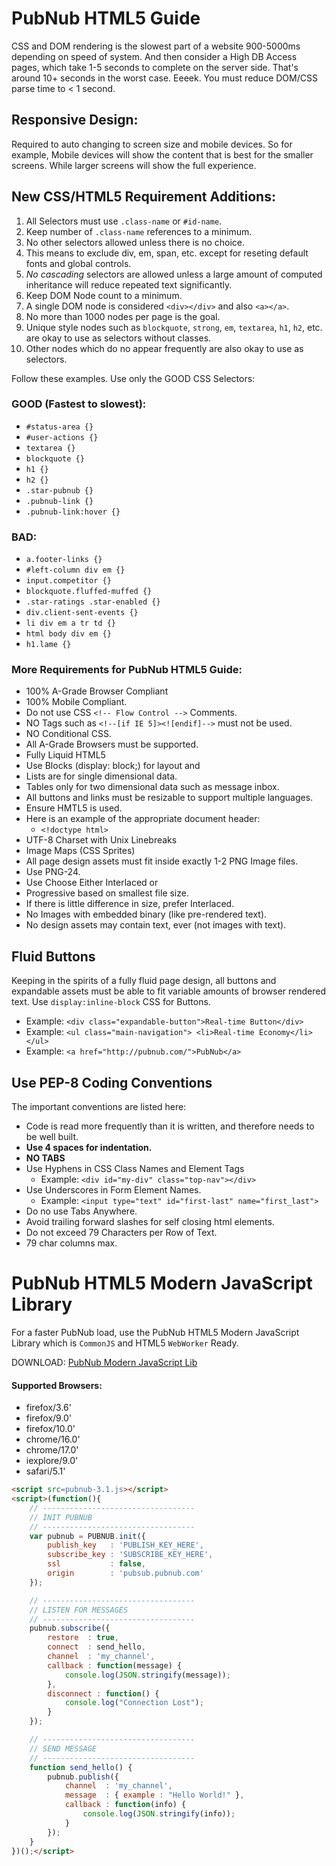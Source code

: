 # PubNub HTML5 Guide

CSS and DOM rendering is the slowest part of a website 900-5000ms depending on speed of system.
And then consider a High DB Access pages,
which take 1-5 seconds to complete on the server side.
That's around 10+ seconds in the worst case.  Eeeek.
You must reduce DOM/CSS parse time to < 1 second.

## Responsive Design:

Required to auto changing to screen size and mobile devices.
So for example, Mobile devices will show the content
that is best for the smaller screens.
While larger screens will show the full experience.

## New CSS/HTML5 Requirement Additions:

 1. All Selectors must use `.class-name` or `#id-name`.
 2. Keep number of `.class-name` references to a minimum.
 3. No other selectors allowed unless there is no choice.
 4. This means to exclude div, em, span, etc. except
    for reseting default fonts and global controls.
 5. *No cascading* selectors are allowed unless a large amount
    of computed inheritance will reduce repeated text significantly.
 6. Keep DOM Node count to a minimum.
 7. A single DOM node is considered `<div></div>` and also `<a></a>`.
 8. No more than 1000 nodes per page is the goal.
 9. Unique style nodes such as `blockquote`, `strong`, `em`, `textarea`,
    `h1`, `h2`, etc. are okay to use as selectors without classes.
 10. Other nodes which do no appear frequently
    are also okay to use as selectors.

Follow these examples. Use only the GOOD CSS Selectors:

### GOOD (Fastest to slowest):

 - `#status-area {}`
 - `#user-actions {}`
 - `textarea {}`
 - `blockquote {}`
 - `h1 {}`
 - `h2 {}`
 - `.star-pubnub {}`
 - `.pubnub-link {}`
 - `.pubnub-link:hover {}`

### BAD:

 - `a.footer-links {}`
 - `#left-column div em {}`
 - `input.competitor {}`
 - `blockquote.fluffed-muffed {}`
 - `.star-ratings .star-enabled {}`
 - `div.client-sent-events {}`
 - `li div em a tr td {}`
 - `html body div em {}`
 - `h1.lame {}`

### More Requirements for PubNub HTML5 Guide:

 - 100% A-Grade Browser Compliant
 - 100% Mobile Compliant.
 - Do not use CSS `<!-- Flow Control -->` Comments.
 - NO Tags such as `<!--[if IE 5]><![endif]-->` must not be used.
 - NO Conditional CSS.
 - All A-Grade Browsers must be supported.
 - Fully Liquid HTML5
 - Use Blocks (display: block;) for layout and
 - Lists are for single dimensional data.
 - Tables only for two dimensional data such as message inbox.
 - All buttons and links must be resizable to support multiple languages.
 - Ensure HMTL5 is used.
 - Here is an example of the appropriate document header:
     - `<!doctype html>`
 - UTF-8 Charset with Unix Linebreaks
 - Image Maps (CSS Sprites)
 - All page design assets must fit inside exactly 1-2 PNG Image files.
 - Use PNG-24.
 - Use Choose Either Interlaced or
 - Progressive based on smallest file size.
 - If there is little difference in size, prefer Interlaced.
 - No Images with embedded binary (like pre-rendered text).
 - No design assets may contain text, ever (not images with text).

## Fluid Buttons

Keeping in the spirits of a fully fluid page design,
all buttons and expandable assets must be able
to fit variable amounts of browser rendered text.
Use `display:inline-block` CSS for Buttons.

 - Example: `<div class="expandable-button">Real-time Button</div>`
 - Example: `<ul class="main-navigation"> <li>Real-time Economy</li> </ul>`
 - Example: `<a href="http://pubnub.com/">PubNub</a>`

## Use PEP-8 Coding Conventions

The important conventions are listed here:

 - Code is read more frequently than it is written,
   and therefore needs to be well built.
 - **Use 4 spaces for indentation.**
 - **NO TABS**
 - Use Hyphens in CSS Class Names and Element Tags
     - Example: `<div id="my-div" class="top-nav"></div>`
 - Use Underscores in Form Element Names.
     - Example: `<input type="text" id="first-last" name="first_last">`
 - Do no use Tabs Anywhere.
 - Avoid trailing forward slashes for self closing html elements.
 - Do not exceed 79 Characters per Row of Text.
 - 79 char columns max.

# PubNub HTML5 Modern JavaScript Library

For a faster PubNub load, use the PubNub HTML5 Modern JavaScript
Library which is `CommonJS` and HTML5 `WebWorker` Ready.

DOWNLOAD: [PubNub Modern JavaScript Lib
](https://github.com/pubnub/pubnub-api/tree/master/javascript-modern)

#### Supported Browsers:

 - firefox/3.6'
 - firefox/9.0'
 - firefox/10.0'
 - chrome/16.0'
 - chrome/17.0'
 - iexplore/9.0'
 - safari/5.1'

```html
<script src=pubnub-3.1.js></script>
<script>(function(){
    // ----------------------------------
    // INIT PUBNUB
    // ----------------------------------
    var pubnub = PUBNUB.init({
        publish_key   : 'PUBLISH_KEY_HERE',
        subscribe_key : 'SUBSCRIBE_KEY_HERE',
        ssl           : false,
        origin        : 'pubsub.pubnub.com'
    });

    // ----------------------------------
    // LISTEN FOR MESSAGES
    // ----------------------------------
    pubnub.subscribe({
        restore  : true,
        connect  : send_hello,
        channel  : 'my_channel',
        callback : function(message) {
            console.log(JSON.stringify(message));
        },
        disconnect : function() {
            console.log("Connection Lost");
        }
    });

    // ----------------------------------
    // SEND MESSAGE
    // ----------------------------------
    function send_hello() {
        pubnub.publish({
            channel  : 'my_channel',
            message  : { example : "Hello World!" },
            callback : function(info) {
                console.log(JSON.stringify(info));
            }
        });
    }
})();</script>

```
